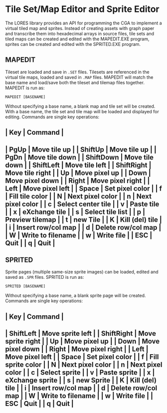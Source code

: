 # Tile Set/Map Editor and Sprite Editor
The LORES library provides an API for programming the CGA to implement a virtual tiled map and sprites. Instead of creating assets with graph paper and transcribe them into hexadecimal arrays in source files, tile sets and tiled maps can be created and edited with the MAPEDIT.EXE program, sprites can be created and edited with the SPRITED.EXE program.

## MAPEDIT
Tileset are loaded and save in `.SET` files. Tilesets are referenced in the virtual tile maps, loaded and saved in `.MAP` files. MAPEDIT will match the base name and load/save both the tileset and tilemap files together. MAPEDIT is run as:

    MAPEDIT [BASENAME]

Without specifying a base name, a blank map and tile set will be created. With a base name, the tile set and tile map will be loaded and displayed for editing. Commands are single key operations:

 |     Key    |      Command       |
 -----------------------------------
 |   PgUp     | Move tile up       |
 | ShiftUp    | Move tile up       |
 |   PgDn     | Move tile down     |
 | ShiftDown  | Move tile down     |
 | ShiftLeft  | Move tile left     |
 | ShiftRight | Move tile right    |
 |    Up      | Move pixel up      |
 |   Down     | Move pixel down    |
 |  Right     | Move pixel right   |
 |   Left     | Move pixel left    |
 |  Space     | Set pixel color    |
 |    f       | Fill tile color    |
 |    N       | Next pixel color   |
 |    n       | Next pixel color   |
 |    c       | Select center tile |
 |    v       | Paste tile         |
 |    x       | eXchange tile      |
 |    s       | Select tile list   |
 |    p       | Preview tilemap    |
 |    t       | new Tile           |
 |    K       | Kill (del) tile    |
 |    i       | Insert row/col map |
 |    d       | Delete row/col map |
 |    W       | Write to filename  |
 |    w       | Write file         |
 |   ESC      | Quit               |
 |    q       | Quit               |
 ---------------------------------

## SPRITED
Sprite pages (multiple same-size sprite images) can be loaded, edited and saved as `.SPR` files. SPRITED is run as:

    SPRITED [BASENAME]

Without specifying a base name, a blank sprite page will be created. Commands are single key operations:


 |     Key    |      Command       |
 -----------------------------------
 | ShiftLeft  | Move sprite left   |
 | ShiftRight | Move sprite right  |
 |    Up      | Move pixel up      |
 |   Down     | Move pixel down    |
 |  Right     | Move pixel right   |
 |   Left     | Move pixel left    |
 |  Space     | Set pixel color    |
 |    f       | Fill sprite color  |
 |    N       | Next pixel color   |
 |    n       | Next pixel color   |
 |    c       | Select sprite      |
 |    v       | Paste sprite       |
 |    x       | eXchange sprite    |
 |    s       | new Sprite         |
 |    K       | Kill (del) tile    |
 |    i       | Insert row/col map |
 |    d       | Delete row/col map |
 |    W       | Write to filename  |
 |    w       | Write file         |
 |   ESC      | Quit               |
 |    q       | Quit               |
 -----------------------------------

